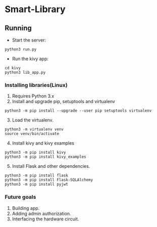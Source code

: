 # Smart-Library

## Running

* Start the server:
```
python3 run.py
```
* Run the kivy app:
```
cd kivy
python3 lib_app.py
```

### Installing libraries(Linux)

1. Requires Python 3.x
2. Install and upgrade pip, setuptools and virtualenv
```
python3 -m pip install --upgrade --user pip setuptools virtualenv
```
3. Load the virtualenv.
```
python3 -m virtualenv venv
source venv/bin/activate
```
4. Install kivy and kivy examples
```
python3 -m pip install kivy
python3 -m pip install kivy_examples
```
5. Install Flask and other dependencies.
```
python3 -m pip install flask
python3 -m pip install Flask-SQLAlchemy
python3 -m pip install pyjwt
```
### Future goals
1. Building app.
2. Adding admin authorization.
3. Interfacing the hardware circuit.

